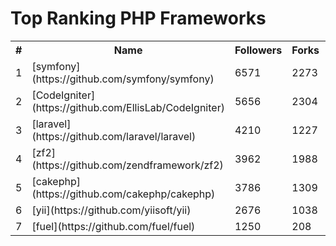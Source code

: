 Top Ranking PHP Frameworks
==========================

<table><tr><th>#</th><th>Name</th><th>Followers</th><th>Forks</th><th>Issues</th></tr>
<tr>
    <td>1</td>
    <td>[symfony](https://github.com/symfony/symfony)</td>
    <td>6571</td>
    <td>2273</td>
    <td>521</td>
</tr>

<tr>
    <td>2</td>
    <td>[CodeIgniter](https://github.com/EllisLab/CodeIgniter)</td>
    <td>5656</td>
    <td>2304</td>
    <td>217</td>
</tr>

<tr>
    <td>3</td>
    <td>[laravel](https://github.com/laravel/laravel)</td>
    <td>4210</td>
    <td>1227</td>
    <td>48</td>
</tr>

<tr>
    <td>4</td>
    <td>[zf2](https://github.com/zendframework/zf2)</td>
    <td>3962</td>
    <td>1988</td>
    <td>262</td>
</tr>

<tr>
    <td>5</td>
    <td>[cakephp](https://github.com/cakephp/cakephp)</td>
    <td>3786</td>
    <td>1309</td>
    <td>29</td>
</tr>

<tr>
    <td>6</td>
    <td>[yii](https://github.com/yiisoft/yii)</td>
    <td>2676</td>
    <td>1038</td>
    <td>469</td>
</tr>

<tr>
    <td>7</td>
    <td>[fuel](https://github.com/fuel/fuel)</td>
    <td>1250</td>
    <td>208</td>
    <td>1</td>
</tr>

